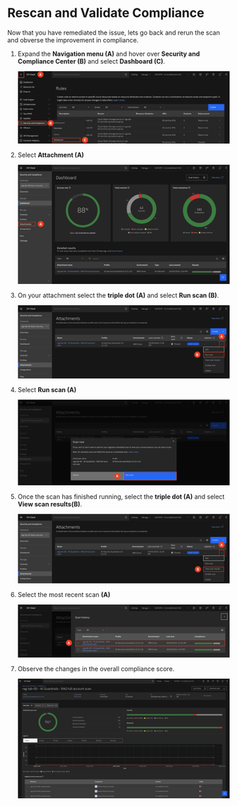 # Rescan and Validate Compliance 

Now that you have remediated the issue, lets go back and rerun the scan and obverse the improvement in compliance.

1. Expand the **Navigation menu (A)** and hover over **Security and Compliance Center (B)** and select **Dashboard (C)**. <br>

    ![alt text](../images/2.4.1-n.png)

2. Select **Attachment (A)**

    ![alt text](../images/2.4.2-n.png)

3. On your attachment select the **triple dot (A)** and select **Run scan (B)**.

    ![alt text](../images/2.4.3-n.png)

4. Select **Run scan (A)**

    ![alt text](../images/2.4.4-n.png)

5. Once the scan has finished running, select the **triple dot (A)** and select **View scan results(B)**.

    ![alt text](../images/2.4.5-n.png)

6. Select the most recent scan **(A)**

    ![alt text](../images/2.4.6-n.png)

7. Observe the changes in the overall compliance score.

    ![alt text](../images/2.4.7-n.png)